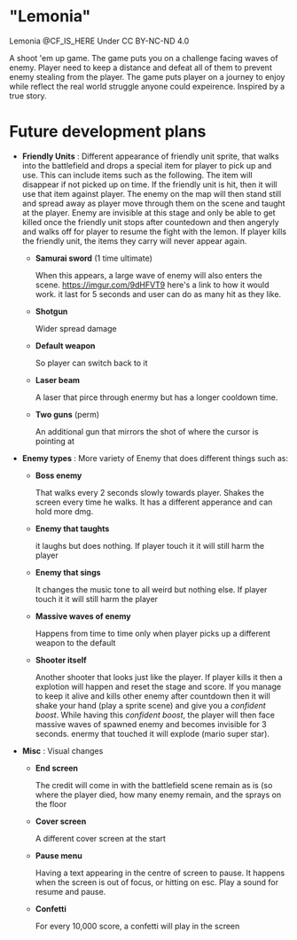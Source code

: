 "Lemonia" 
=======
Lemonia @CF_IS_HERE
Under CC BY-NC-ND 4.0

A shoot 'em up game. The game puts you on a challenge facing waves of enemy. Player need to keep a distance and defeat all of them to prevent enemy stealing from the player. The game puts player on a journey to enjoy while reflect the real world struggle anyone could expeirence. Inspired by a true story. 

Future development plans
=======
- **Friendly Units** :
    Different appearance of friendly unit sprite, that walks into the battlefield and drops a special item for player to pick up and use. This can include items such as the following. The item will disappear if not picked up on time. If the friendly unit is hit, then it will use that item against player. The enemy on the map will then stand still and spread away as player move through them on the scene and taught at the player. Enemy are invisible at this stage and only be able to get killed once the friendly unit stops after countedown and then angeryly and walks off for player to resume the fight with the lemon. If player kills the friendly unit, the items they carry will never appear again. 
   - **Samurai sword** (1 time ultimate)
      
      When this appears, a large wave of enemy will also enters the scene.
      https://imgur.com/9dHFVT9 here's a link to how it would work. it last for 5 seconds and user can do as many hit as they like.

   - **Shotgun** 
      
      Wider spread damage

   - **Default weapon** 
      
      So player can switch back to it
       
   - **Laser beam** 
      
      A laser that pirce through enermy but has a longer cooldown time. 
      
   - **Two guns** (perm)
      
      An additional gun that mirrors the shot of where the cursor is pointing at
  
- **Enemy types** :
     More variety of Enemy that does different things such as:

  - **Boss enemy**
      
      That walks every 2 seconds slowly towards player. Shakes the screen every time he walks. It has a different apperance and can hold more dmg. 
      
  - **Enemy that taughts**
      
      it laughs but does nothing. If player touch it it will still harm the player
      
  - **Enemy that sings**
      
      It changes the music tone to all weird but nothing else. If player touch it it will still harm the player
      
  - **Massive waves of enemy**
      
      Happens from time to time only when player picks up a different weapon to the default
      
  - **Shooter itself**
      
      Another shooter that looks just like the player. If player kills it then a explotion will happen and reset the stage and score. If you manage to keep it alive and kills other enemy after countdown then it will shake your hand (play a sprite scene) and give you a *confident boost*. While having this *confident boost*, the player will then face massive waves of spawned enemy and becomes invisible for 3 seconds. enermy that touched it will explode (mario super star). 
      
      
- **Misc** :
   Visual changes
  - **End screen**
      
      The credit will come in with the battlefield scene remain as is (so where the player died, how many enemy remain, and the sprays on the floor
      
  - **Cover screen**
      
      A different cover screen at the start
      
  - **Pause menu**
      
      Having a text appearing in the centre of screen to pause. It happens when the screen is out of focus, or hitting on esc. Play a sound for resume and pause. 
      
  - **Confetti**
      
      For every 10,000 score, a confetti will play in the screen
      
